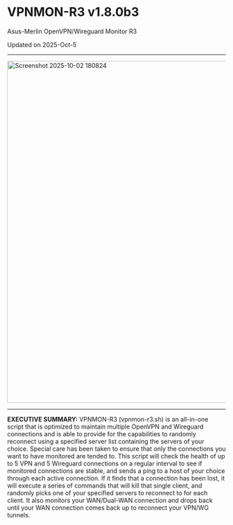 # VPNMON-R3 v1.8.0b3
Asus-Merlin OpenVPN/Wireguard Monitor R3

Updated on 2025-Oct-5

---

<img width="1171" height="789" alt="Screenshot 2025-10-02 180824" src="https://github.com/user-attachments/assets/db651821-e02e-40bf-9e92-bce9e14202ec" />

---

**EXECUTIVE SUMMARY:** VPNMON-R3 (vpnmon-r3.sh) is an all-in-one script that is optimized to maintain multiple OpenVPN and Wireguard connections and is able to provide for the capabilities to randomly reconnect using a specified server list containing the servers of your choice. Special care has been taken to ensure that only the connections you want to have monitored are tended to. This script will check the health of up to 5 VPN and 5 Wireguard connections on a regular interval to see if monitored connections are stable, and sends a ping to a host of your choice through each active connection. If it finds that a connection has been lost, it will execute a series of commands that will kill that single client, and randomly picks one of your specified servers to reconnect to for each client. It also monitors your WAN/Dual-WAN connection and drops back until your WAN connection comes back up to reconnect your VPN/WG tunnels.
